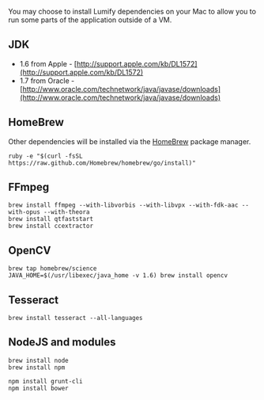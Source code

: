 You may choose to install Lumify dependencies on your Mac to allow you to run some parts of the application outside of a VM.


## JDK

- 1.6 from Apple - [http://support.apple.com/kb/DL1572](http://support.apple.com/kb/DL1572)
- 1.7 from Oracle - [http://www.oracle.com/technetwork/java/javase/downloads](http://www.oracle.com/technetwork/java/javase/downloads)


## HomeBrew

Other dependencies will be installed via the [HomeBrew](http://brew.sh) package manager.

    ruby -e "$(curl -fsSL https://raw.github.com/Homebrew/homebrew/go/install)"


## FFmpeg

    brew install ffmpeg --with-libvorbis --with-libvpx --with-fdk-aac --with-opus --with-theora
    brew install qtfaststart
    brew install ccextractor


## OpenCV

    brew tap homebrew/science
    JAVA_HOME=$(/usr/libexec/java_home -v 1.6) brew install opencv


## Tesseract

    brew install tesseract --all-languages


## NodeJS and modules

    brew install node
    brew install npm

    npm install grunt-cli
    npm install bower
